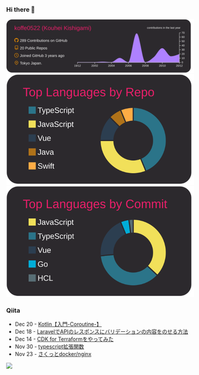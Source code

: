 ### Hi there 👋

[![](https://raw.githubusercontent.com/koffe0522/koffe0522/main/profile-summary-card-output/monokai/0-profile-details.svg)](https://github.com/vn7n24fzkq/github-profile-summary-cards)
[![](https://raw.githubusercontent.com/koffe0522/koffe0522/main/profile-summary-card-output/monokai/1-repos-per-language.svg)](https://github.com/vn7n24fzkq/github-profile-summary-cards)
[![](https://raw.githubusercontent.com/koffe0522/koffe0522/main/profile-summary-card-output/monokai/2-most-commit-language.svg)](https://github.com/vn7n24fzkq/github-profile-summary-cards)

### Qiita

<!-- qiita start -->
- Dec 20 - [Kotlin【入門-Coroutine-】](https://qiita.com/ovama-koffee/items/14dfed2bb1ef49e86c7d)
- Dec 18 - [LaravelでAPIのレスポンスにバリデーションの内容をのせる方法](https://qiita.com/ovama-koffee/items/de31f43ed1e3495b00e4)
- Dec 14 - [CDK for Terraformをやってみた](https://qiita.com/ovama-koffee/items/6ac97705fa96f3d125d9)
- Nov 30 - [typescript拡張関数](https://qiita.com/ovama-koffee/items/7ec91e566171ccf2c74b)
- Nov 23 - [さくっとdocker/nginx](https://qiita.com/ovama-koffee/items/a53b8c7e210a8e6d91d9)
<!-- qiita end -->

![](https://komarev.com/ghpvc/?username=koffe0522&color=green)

<!--
**koffe0522/koffe0522** is a ✨ _special_ ✨ repository because its `README.md` (this file) appears on your GitHub profile.

Here are some ideas to get you started:

- 🔭 I’m currently working on ...
- 🌱 I’m currently learning ...
- 👯 I’m looking to collaborate on ...
- 🤔 I’m looking for help with ...
- 💬 Ask me about ...
- 📫 How to reach me: ...
- 😄 Pronouns: ...
- ⚡ Fun fact: ...
-->
